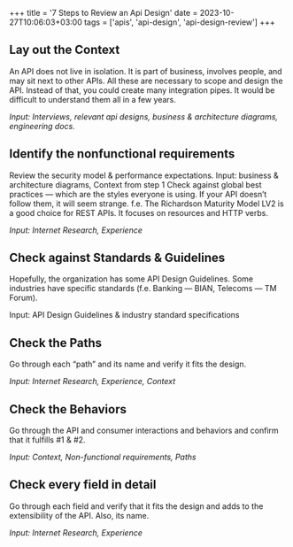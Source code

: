 +++
title = '7 Steps to Review an Api Design'
date = 2023-10-27T10:06:03+03:00
tags = ['apis', 'api-design', 'api-design-review']
+++
## Lay out the Context
An API does not live in isolation. It is part of business, involves people, and may sit next to other APIs. All these are necessary to scope and design the API. Instead of that, you could create many integration pipes. It would be difficult to understand them all in a few years.

*Input: Interviews, relevant api designs, business & architecture diagrams, engineering docs.*

## Identify the nonfunctional requirements
Review the security model & performance expectations.
Input: business & architecture diagrams, Context from step 1
Check against global best practices — which are the styles everyone is using. If your API doesn’t follow them, it will seem strange. f.e. The Richardson Maturity Model LV2 is a good choice for REST APIs. It focuses on resources and HTTP verbs.

*Input: Internet Research, Experience*

## Check against Standards & Guidelines
Hopefully, the organization has some API Design Guidelines. Some industries have specific standards (f.e. Banking — BIAN, Telecoms — TM Forum).

Input: API Design Guidelines & industry standard specifications

## Check the Paths
Go through each “path” and its name and verify it fits the design.

*Input: Internet Research, Experience, Context*

## Check the Behaviors
Go through the API and consumer interactions and behaviors and confirm that it fulfills #1 & #2.

*Input: Context, Non-functional requirements, Paths*

## Check every field in detail
Go through each field and verify that it fits the design and adds to the extensibility of the API. Also, its name.

*Input: Internet Research, Experience*